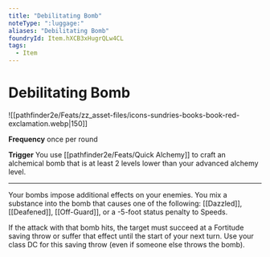 ```yaml
---
title: "Debilitating Bomb"
noteType: ":luggage:"
aliases: "Debilitating Bomb"
foundryId: Item.hXCB3xHugrQLw4CL
tags:
  - Item
---
```


# Debilitating Bomb
![[pathfinder2e/Feats/zz_asset-files/icons-sundries-books-book-red-exclamation.webp|150]]

**Frequency** once per round

**Trigger** You use [[pathfinder2e/Feats/Quick Alchemy]] to craft an alchemical bomb that is at least 2 levels lower than your advanced alchemy level.

* * *

Your bombs impose additional effects on your enemies. You mix a substance into the bomb that causes one of the following: [[Dazzled]], [[Deafened]], [[Off-Guard]], or a -5-foot status penalty to Speeds.

If the attack with that bomb hits, the target must succeed at a Fortitude saving throw or suffer that effect until the start of your next turn. Use your class DC for this saving throw (even if someone else throws the bomb).

